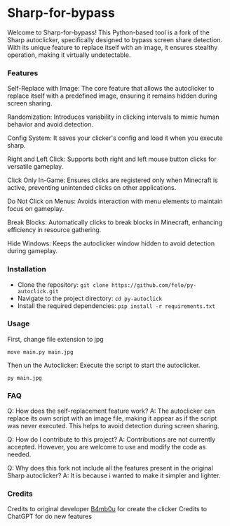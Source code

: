 # Sharp-for-bypass
Welcome to Sharp-for-bypass! This Python-based tool is a fork of the Sharp autoclicker, specifically designed to bypass screen share detection. With its unique feature to replace itself with an image, it ensures stealthy operation, making it virtually undetectable.

### Features
Self-Replace with Image: The core feature that allows the autoclicker to replace itself with a predefined image, ensuring it remains hidden during screen sharing.

Randomization: Introduces variability in clicking intervals to mimic human behavior and avoid detection.

Config System: It saves your clicker's config and load it when you execute sharp.

Right and Left Click: Supports both right and left mouse button clicks for versatile gameplay.

Click Only In-Game: Ensures clicks are registered only when Minecraft is active, preventing unintended clicks on other applications.

Do Not Click on Menus: Avoids interaction with menu elements to maintain focus on gameplay.

Break Blocks: Automatically clicks to break blocks in Minecraft, enhancing efficiency in resource gathering.

Hide Windows: Keeps the autoclicker window hidden to avoid detection during gameplay.

### Installation
  - Clone the repository:
    `git clone https://github.com/felo/py-autoclick.git`
  - Navigate to the project directory:
    `cd py-autoclick`
  - Install the required dependencies:
    `pip install -r requirements.txt`

### Usage
First, change file extension to jpg

`move main.py main.jpg`

Then un the Autoclicker: Execute the script to start the autoclicker.

`py main.jpg`

### FAQ
Q: How does the self-replacement feature work?
A: The autoclicker can replace its own script with an image file, making it appear as if the script was never executed. This helps to avoid detection during screen sharing.

Q: How do I contribute to this project?
A: Contributions are not currently accepted. However, you are welcome to use and modify the code as needed.

Q: Why does this fork not include all the features present in the original Sharp autoclicker?
A: It is because i wanted to make it simpler and lighter.

### Credits
Credits to original developer [B4mb0u](https://github.com/B4mb0u/Sharp) for create the clicker
Credits to ChatGPT for do new features 

